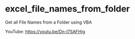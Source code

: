 # excel_file_names_from_folder
Get all File Names from a Folder using VBA

YouTube:
https://youtu.be/Dn-l7SAFHig
